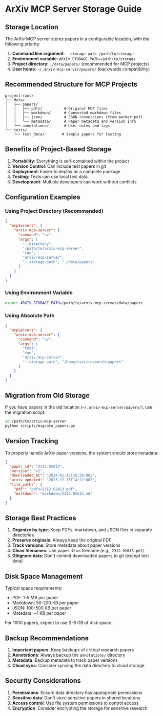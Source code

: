 # ArXiv MCP Server Storage Guide

## Storage Location

The ArXiv MCP server stores papers in a configurable location, with the following priority:

1. **Command line argument**: `--storage-path /path/to/storage`
2. **Environment variable**: `ARXIV_STORAGE_PATH=/path/to/storage`
3. **Project directory**: `./data/papers/` (recommended for MCP projects)
4. **User home**: `~/.arxiv-mcp-server/papers/` (backwards compatibility)

## Recommended Structure for MCP Projects

```
project-root/
├── data/
│   ├── papers/
│   │   ├── pdfs/          # Original PDF files
│   │   ├── markdown/      # Converted markdown files
│   │   ├── json/          # JSON conversions (from marker-pdf)
│   │   └── metadata/      # Paper metadata and version info
│   └── annotations/       # User notes and tags
└── tests/
    └── test_data/        # Sample papers for testing
```

## Benefits of Project-Based Storage

1. **Portability**: Everything is self-contained within the project
2. **Version Control**: Can include test papers in git
3. **Deployment**: Easier to deploy as a complete package
4. **Testing**: Tests can use local test data
5. **Development**: Multiple developers can work without conflicts

## Configuration Examples

### Using Project Directory (Recommended)

```json
{
  "mcpServers": {
    "arxiv-mcp-server": {
      "command": "uv",
      "args": [
        "--directory",
        "/path/to/arxiv-mcp-server",
        "run",
        "arxiv-mcp-server",
        "--storage-path", "./data/papers"
      ]
    }
  }
}
```

### Using Environment Variable

```bash
export ARXIV_STORAGE_PATH=/path/to/arxiv-mcp-server/data/papers
```

### Using Absolute Path

```json
{
  "mcpServers": {
    "arxiv-mcp-server": {
      "command": "uv",
      "args": [
        "tool",
        "run",
        "arxiv-mcp-server",
        "--storage-path", "/home/user/research/papers"
      ]
    }
  }
}
```

## Migration from Old Storage

If you have papers in the old location (`~/.arxiv-mcp-server/papers/`), use the migration script:

```bash
cd /path/to/arxiv-mcp-server
python scripts/migrate_papers.py
```

## Version Tracking

To properly handle ArXiv paper versions, the system should store metadata:

```json
{
  "paper_id": "2312.02813",
  "version": "v2",
  "downloaded_at": "2024-01-15T10:30:00Z",
  "arxiv_updated": "2023-12-15T14:22:00Z",
  "file_paths": {
    "pdf": "pdfs/2312.02813.pdf",
    "markdown": "markdown/2312.02813.md"
  }
}
```

## Storage Best Practices

1. **Organize by type**: Keep PDFs, markdown, and JSON files in separate directories
2. **Preserve originals**: Always keep the original PDF
3. **Track versions**: Store metadata about paper versions
4. **Clean filenames**: Use paper ID as filename (e.g., `2312.02813.pdf`)
5. **Gitignore data**: Don't commit downloaded papers to git (except test data)

## Disk Space Management

Typical space requirements:
- PDF: 1-5 MB per paper
- Markdown: 50-200 KB per paper
- JSON: 100-500 KB per paper
- Metadata: ~1 KB per paper

For 1000 papers, expect to use 2-6 GB of disk space.

## Backup Recommendations

1. **Important papers**: Keep backups of critical research papers
2. **Annotations**: Always backup the `annotations/` directory
3. **Metadata**: Backup metadata to track paper versions
4. **Cloud sync**: Consider syncing the data directory to cloud storage

## Security Considerations

1. **Permissions**: Ensure data directory has appropriate permissions
2. **Sensitive data**: Don't store sensitive papers in shared locations
3. **Access control**: Use file system permissions to control access
4. **Encryption**: Consider encrypting the storage for sensitive research